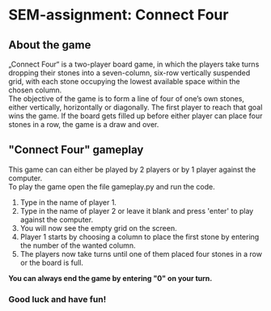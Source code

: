 # SEM-assignment: Connect Four
## About the game
„Connect Four“ is a two-player board game, in which the players take turns dropping their stones into 
a seven-column, six-row vertically suspended grid, with each stone occupying the lowest available 
space within the chosen column.  
The objective of the game is to form a line of four of one’s own 
stones, either vertically, horizontally or diagonally. The first player to reach that goal wins the 
game. If the board gets filled up before either player can place four stones in a row, the game is a 
draw and over.
## "Connect Four" gameplay
This game can can either be played by 2 players or by 1 player against the computer.  
To play the game open the file gameplay.py and run the code.
1. Type in the name of player 1.
2. Type in the name of player 2 or leave it blank and press 'enter' to play against the computer.
3. You will now see the empty grid on the screen.
4. Player 1 starts by choosing a column to place the first stone by entering the number of the wanted 
column.
5. The players now take turns until one of them placed four stones in a row or the board is full.

**You can always end the game by entering "0" on your turn.**

### Good luck and have fun!
